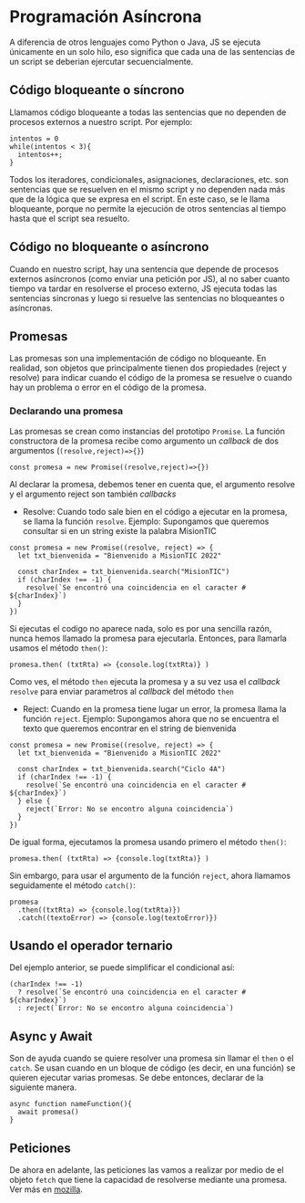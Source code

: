 # Programación Asíncrona

A diferencia de otros lenguajes como Python o Java, JS se ejecuta únicamente en un solo hilo, eso significa que cada una de las sentencias de un script se deberian ejercutar secuencialmente.

## Código bloqueante o síncrono

Llamamos código bloqueante a todas las sentencias que no dependen de procesos externos a nuestro script. Por ejemplo:

```
intentos = 0
while(intentos < 3){
  intentos++;
}
```

Todos los iteradores, condicionales, asignaciones, declaraciones, etc. son sentencias que se resuelven en el mismo script y no dependen nada más que de la lógica que se expresa en el script. En este caso, se le llama bloqueante, porque no permite la ejecución de otros sentencias al tiempo hasta que el script sea resuelto.

## Código no bloqueante o asíncrono

Cuando en nuestro script, hay una sentencia que depende de procesos externos asíncronos (como enviar una petición por JS), al no saber cuanto tiempo va tardar en resolverse el proceso externo, JS ejecuta todas las sentencias sincronas y luego si resuelve las sentencias no bloqueantes o asíncronas.

## Promesas

Las promesas son una implementación de código no bloqueante. En realidad, son objetos que principalmente tienen dos propiedades (reject y resolve) para indicar cuando el código de la promesa se resuelve o cuando hay un problema o error en el código de la promesa.

### Declarando una promesa

Las promesas se crean como instancias del prototipo `Promise`. La función constructora de la promesa recibe como argumento un _callback_ de dos argumentos (`(resolve,reject)=>{}`)

```
const promesa = new Promise((resolve,reject)=>{})
```

Al declarar la promesa, debemos tener en cuenta que, el argumento resolve y el argumento reject son también _callbacks_

- Resolve: Cuando todo sale bien en el código a ejecutar en la promesa, se llama la función `resolve`. Ejemplo: Supongamos que queremos consultar si en un string existe la palabra MisionTIC

```
const promesa = new Promise((resolve, reject) => {
  let txt_bienvenida = "Bienvenido a MisionTIC 2022"

  const charIndex = txt_bienvenida.search("MisionTIC")
  if (charIndex !== -1) {
    resolve(`Se encontró una coincidencia en el caracter # ${charIndex}`)
  }
})
```

Si ejecutas el codigo no aparece nada, solo es por una sencilla razón, nunca hemos llamado la promesa para ejecutarla. Entonces, para llamarla usamos el método `then()`:

```
promesa.then( (txtRta) => {console.log(txtRta)} )
```

Como ves, el método `then` ejecuta la promesa y a su vez usa el _callback_ `resolve` para enviar parametros al _callback_ del método `then`

- Reject: Cuando en la promesa tiene lugar un error, la promesa llama la función `reject`. Ejemplo: Supongamos ahora que no se encuentra el texto que queremos encontrar en el string de bienvenida

```
const promesa = new Promise((resolve, reject) => {
  let txt_bienvenida = "Bienvenido a MisionTIC 2022"

  const charIndex = txt_bienvenida.search("Ciclo 4A")
  if (charIndex !== -1) {
    resolve(`Se encontró una coincidencia en el caracter # ${charIndex}`)
  } else {
    reject(`Error: No se encontro alguna coincidencia`)
  }
})
```

De igual forma, ejecutamos la promesa usando primero el método `then()`:

```
promesa.then( (txtRta) => {console.log(txtRta)} )
```

Sin embargo, para usar el argumento de la función `reject`, ahora llamamos seguidamente el método `catch()`:

```
promesa
  .then((txtRta) => {console.log(txtRta)})
  .catch((textoError) => {console.log(textoError)})
```

## Usando el operador ternario

Del ejemplo anterior, se puede simplificar el condicional así:

```
(charIndex !== -1)
  ? resolve(`Se encontró una coincidencia en el caracter # ${charIndex}`)
  : reject(`Error: No se encontro alguna coincidencia`)
```

## Async y Await

Son de ayuda cuando se quiere resolver una promesa sin llamar el `then` o el `catch`. Se usan cuando en un bloque de código (es decir, en una función) se quieren ejecutar varias promesas.
Se debe entonces, declarar de la siguiente manera.

```
async function nameFunction(){
  await promesa()
}
```

## Peticiones

De ahora en adelante, las peticiones las vamos a realizar por medio de el objeto `fetch` que tiene la capacidad de resolverse mediante una promesa. Ver más en [mozilla](https://developer.mozilla.org/en-US/docs/Web/API/Fetch_API/Using_Fetch).

